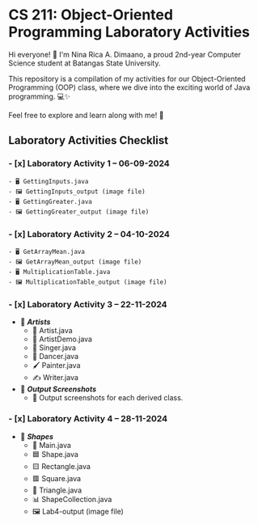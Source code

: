 # CS 211: Object-Oriented Programming Laboratory Activities
Hi everyone! 👋 I'm Nina Rica A. Dimaano, a proud 2nd-year Computer Science student at Batangas State University.

This repository is a compilation of my activities for our Object-Oriented Programming (OOP) class, where we dive into the exciting world of Java programming. 💻✨

Feel free to explore and learn along with me! 🚀

## Laboratory Activities Checklist      
### - [x] Laboratory Activity 1 – 06-09-2024    
    - 🖥️ GettingInputs.java  
    - 🖼️ GettingInputs_output (image file)    
    - 🖥️ GettingGreater.java    
    - 🖼️ GettingGreater_output (image file)    
  
### - [x] Laboratory Activity 2 – 04-10-2024   
    - 🖥️ GetArrayMean.java   
    - 🖼️ GetArrayMean_output (image file)  
    - 🖥️ MultiplicationTable.java  
    - 🖼️ MultiplicationTable_output (image file)   
  
### - [x] Laboratory Activity 3 – 22-11-2024   
- 📁 ***Artists***  
    - 🎨 Artist.java  
    - 🚀 ArtistDemo.java
    - 🎤 Singer.java  
    - 💃 Dancer.java  
    - 🖌️ Painter.java  
    - ✍️ Writer.java  
- 📁 ***Output Screenshots***  
    - 📸 Output screenshots for each derived class.  
  
### - [x] Laboratory Activity 4 – 28-11-2024
- 📁 ***Shapes***
    - 📐 Main.java  
    - 🟦 Shape.java  
    - 🟨 Rectangle.java  
    - 🟥 Square.java  
    - 🔺 Triangle.java  
    - 📊 ShapeCollection.java  
    - 🖼️ Lab4-output (image file)  
